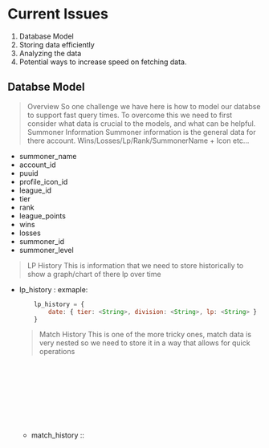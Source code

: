 # Current Issues
1. Database Model
2. Storing data efficiently
4. Analyzing the data
3. Potential ways to increase speed on fetching data.

## Databse Model
> Overview
So one challenge we have here is how to model our databse to support fast query times. To overcome this we need to first consider what data is crucial to the models, and what can be helpful.
> Summoner Information
Summoner information is the general data for there account. Wins/Losses/Lp/Rank/SummonerName + Icon etc...
- summoner_name <String>
- account_id <String>
- puuid <String>
- profile_icon_id <Integer>
- league_id <String>
- tier <String>
- rank <String>
- league_points <Integer>
- wins <Integer>
- losses <Integer>
- summoner_id <String>
- summoner_level <String>
> LP History
This is information that we need to store historically to show a graph/chart of there lp over time
- lp_history <Object>:<Object>
exmaple:
```javascript
    lp_history = {
        date: { tier: <String>, division: <String>, lp: <String> }
    }
```
> Match History
This is one of the more tricky ones, match data is very nested so we need to store it in a way that allows for quick operations
- match_history <Object>:<Object>:<Object>
exmaple:
```javascript
    match_history = {
        chunk1: {
            game1: { date: <Date>, gameInfo: <Object> }
            ... game20
        },
        chunk2: {
            game1: { date: <Date>, gameInfo: <Object> }
            ... game20
        },
        ...
    }
```

